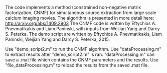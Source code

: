 The code implements a method (constrained non-negative matrix factorization, CNMF) for simultaneous source extraction from large scale calcium imaging movies. The algorithm is presented in more detail here: http://arxiv.org/abs/1409.2903 
The CNMF code is written by Eftychios A. Pnevmatikakis and Liam Paninski, with inputs from Weijian Yang and Darcy S. Peterka. The demo script are written by Eftychios A. Pnevmatikakis, Liam Paninski, Weijian Yang and Darcy S. Peterka, 2015.

Use "demo_script2.m" to run the CNMF algorithm.
Use "dataProcessing.m" to extract results after "demo_script2.m" is ran. 
"dataProcessing.m" can save a .mat file which contains the CNMF parameters and the results.
Use "file_dataProcessing.m" to reload the results from the saved .mat file.
